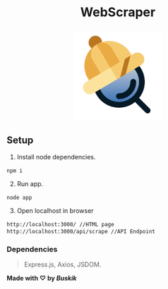 

<h1 align="center">
  
  WebScraper
 
  


</h1>
 <p align="center">
<img width="200px" height="200px" src="./public/logo.svg">
</p>
<h2> Setup </h2>
 

1. Install node dependencies.
```
npm i
```
2. Run app.
```
node app
```
3. Open localhost in browser
```
http://localhost:3000/ //HTML page
http://localhost:3000/api/scrape //API Endpoint
```

### Dependencies
> Express.js, Axios, JSDOM.

**Made with ♡ by _Buskik_**
